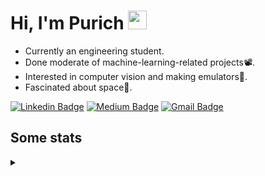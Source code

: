 <h1 align="left">Hi, I'm Purich
<img src="https://media.giphy.com/media/hvRJCLFzcasrR4ia7z/giphy.gif" width="30px"/></h1>

* Currently an engineering student.
* Done moderate of machine-learning-related projects:film_projector:.
* Interested in computer vision and making emulators:space_invader:.
* Fascinated about space:milky_way:.

[![Linkedin Badge](https://img.shields.io/badge/-Purich-blue?style=flat-square&logo=Linkedin&logoColor=white&link=https://www.linkedin.com/in/purich-siritip-16b3b3255/)](https://www.linkedin.com/in/purich-siritip-16b3b3255) [![Medium Badge](https://img.shields.io/badge/-@purich-gray?style=flat-square&labelColor=000000&logo=Medium&link=https://medium.com/@phuritsiritip)](https://medium.com/@phuritsiritip)
[![Gmail Badge](https://img.shields.io/badge/-mark.phurit@gmail.com-c14438?style=flat-square&logo=Gmail&logoColor=white&link=mailto:mark.phurit@gmail.com)](mailto:mark.phurit@gmail.com)

## Some stats

<details>
  <summary></summary>
  
  <!--START_SECTION:waka-->
**I'm an Early 🐤** 

```text
🌞 Morning                205 commits         ████████░░░░░░░░░░░░░░░░░   30.69 % 
🌆 Daytime                206 commits         ████████░░░░░░░░░░░░░░░░░   30.84 % 
🌃 Evening                213 commits         ████████░░░░░░░░░░░░░░░░░   31.89 % 
🌙 Night                  44 commits          ██░░░░░░░░░░░░░░░░░░░░░░░   06.59 % 
```


📊 **This Week I Spent My Time On** 

```text
💬 Programming Languages: 
Python                   8 hrs               █████████████████████████   98.18 % 
Text                     5 mins              ░░░░░░░░░░░░░░░░░░░░░░░░░   01.22 % 
C++                      1 min               ░░░░░░░░░░░░░░░░░░░░░░░░░   00.31 % 
Git Config               1 min               ░░░░░░░░░░░░░░░░░░░░░░░░░   00.25 % 
Other                    0 secs              ░░░░░░░░░░░░░░░░░░░░░░░░░   00.03 % 

🐱‍💻 Projects: 
Computer Programming     7 hrs 25 mins       ███████████████████████░░   90.99 % 
Ped4You-CrossRecognition 42 mins             ██░░░░░░░░░░░░░░░░░░░░░░░   08.70 % 
Unknown Project          1 min               ░░░░░░░░░░░░░░░░░░░░░░░░░   00.31 % 
```


<!--END_SECTION:waka-->

  <!--START_SECTION:waka-simple-->

```text
From: 19 January 2023 - To: 24 April 2023

Total Time: 35 hrs 29 mins

Python       31 hrs 33 mins  ██████████████████████▒░░   88.92 %
C++          1 hr 42 mins    █▒░░░░░░░░░░░░░░░░░░░░░░░   04.82 %
YAML         50 mins         ▓░░░░░░░░░░░░░░░░░░░░░░░░   02.38 %
Markdown     32 mins         ▒░░░░░░░░░░░░░░░░░░░░░░░░   01.54 %
Text         11 mins         ░░░░░░░░░░░░░░░░░░░░░░░░░   00.52 %
Git Config   9 mins          ░░░░░░░░░░░░░░░░░░░░░░░░░   00.45 %
```

<!--END_SECTION:waka-simple-->

  <!--![Anurag's GitHub stats](https://github-readme-stats.vercel.app/api?username=vikimark&show_icons=true&theme=gruvbox_light)-->
  
</details>

<!--
**vikimark/vikimark** is a ✨ _special_ ✨ repository because its `README.md` (this file) appears on your GitHub profile.

Here are some ideas to get you started:

- 🔭 I’m currently working on ...
- 🌱 I’m currently learning ...
- 👯 I’m looking to collaborate on ...
- 🤔 I’m looking for help with ...
- 💬 Ask me about ...
- 📫 How to reach me: ...
- 😄 Pronouns: ...
- ⚡ Fun fact: ...
-->
